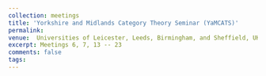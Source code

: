 ```yaml
---
collection: meetings
title: 'Yorkshire and Midlands Category Theory Seminar (YaMCATS)'
permalink: 
venue:  Universities of Leicester, Leeds, Birmingham, and Sheffield, UK
excerpt: Meetings 6, 7, 13 -- 23
comments: false
tags:
---
```



